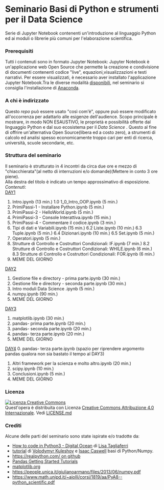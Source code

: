 # Seminario Basi di Python e strumenti per il Data Science
Serie di Jupyter Notebook contenenti un'introduzione al linguaggio Python ed ai moduli o librerie più comuni per l'elaborazione scientifica.

### Prerequisiti
Tutti i contenuti sono in formato Jupyter Notebook: Jupyter Notebook è un'applicazione web Open Source che permette la creazione e condivisione di documenti contenenti  codice "live", equazioni,visualizzazioni e testi narrativi. Per essere visualizzati, è necessario aver installato l'applicazione Jupyter Notebook.Tra le diverse modalità [disponibili](https://jupyterlab.readthedocs.io/en/stable/getting_started/installation.html), nel seminario si consiglia l'installazione di [Anaconda](https://www.anaconda.com/products/individual).

### A chi è indirizzato
Questo _repo_ può essere usato "così com'è", oppure può essere modificato all'occorrenza per adattarlo alle esigenze dell'audience.
Scopo principale è mostrare, in modo NON ESAUSTIVO, le proprietà e possibilità offerte dal linguaggio Python e dal suo ecosistema per il _Data Science_ . Questo al fine di offrire un'alternativa Open Source(libera ed a costo zero), a strumenti di calcolo ed analisi spesso economicamente troppo cari per enti di ricerca, università, scuole secondarie, etc.

### Struttura del seminario
Il seminario è strutturato in 4 incontri da circa due ore e mezzo di "chiacchierata"(al netto di interruzioni e/o domande)(Mettere in conto 3 ore piene).  
Alla destra del titolo è indicato un tempo approssimativo di esposizione.  
*Contenuti*:  
[DAY1](./DAY1)
  1.	Intro.ipynb  (13 min.)
    1.0 1_0_Intro_OOP.ipynb (5 min.)
  2.	PrimiPassi-1 - Installare Python.ipynb (5 min.)
  3.	PrimiPassi-2 - HelloWorld.ipynb  (5 min.)
  4.	PrimiPassi-3 - Console Interattiva.ipynb (15 min.)
  5.	PrimiPassi-4 - Commentare il codice.ipynb  (3 min.)
  6.	Tipi di dati e Variabili.ipynb (15 min.)
   6.2 Liste.ipynb (10 min.)
   6.3 Tuple.ipynb (5 min.)
   6.4 Dizionari.ipynb (10 min.)
   6.5 Set.ipynb (5 min.)
  7.	Operatori.ipynb  (5 min.)
  8.	Strutture di Controllo e Costruttori Condizionali: IF.ipynb  (7 min.)
   8.2 Strutture di Controllo e Costruttori Condizionali: WHILE.ipynb  (6 min.)
   8.3 Strutture di Controllo e Costruttori Condizionali: FOR.ipynb  (6 min.)
  9.	MEME DEL GIORNO

[DAY2](./DAY2)
 1. Gestione file e directory - prima parte.ipynb	(30 min.)
 2. Gestione file e directory - seconda parte.ipynb	(30 min.)
 3. Intro moduli Data Science .ipynb	(5 min.)
 4. numpy.ipynb	(90 min.)
 5. MEME DEL GIORNO

[DAY3](./DAY3)
 1.	matplotlib.ipynb (30 min.)
 2.	pandas- prima parte.ipynb (20 min.)
 3.	pandas- seconda parte.ipynb (20 min.)
 4.	pandas- terza parte.ipynb (20 min.)
 5.	MEME DEL GIORNO

[DAY4](./DAY4)
 0. pandas- terza parte.ipynb (spazio per riprendere argomento pandas qualora non sia bastato il tempo al DAY3)
 1. Altri framework per la scienza e molto altro.ipynb (20 min.)
 2. scipy.ipynb (10 min.)
 3. Conclusioni.ipynb (5 min.)
 4. MEME DEL GIORNO

### Licenza

<a rel="license" href="http://creativecommons.org/licenses/by/4.0/"><img alt="Licenza Creative Commons" style="border-width:0" src="https://i.creativecommons.org/l/by/4.0/88x31.png" /></a><br />Quest'opera è distribuita con Licenza <a rel="license" href="http://creativecommons.org/licenses/by/4.0/">Creative Commons Attribuzione 4.0 Internazionale</a>. Vedi [LICENSE.md](./LICENSE.md)

### Crediti
Alcune delle parti del seminario sono state ispirate e/o tradotte da:
- [How to code in Python3 - Digital Ocean](https://assets.digitalocean.com/books/python/how-to-code-in-python.pdf) di [Lisa Tagliaferri](https://lisatagliaferri.com/)
- [tutorial](https://github.com/kuleshov/cs228-material/blob/master/tutorials/python/cs228-python-tutorial.ipynb) di [Volodymyr Kuleshov](http://web.stanford.edu/~kuleshov/) e [Isaac Caswell](https://symsys.stanford.edu/viewing/symsysaffiliate/21335) basi di Python/Numpy.
- [https://realpython.com/ on github](https://github.com/realpython/materials)
- [Pandas Getting Started Tutorials](https://pandas.pydata.org/docs/getting_started/intro_tutorials/index.html)
- [matplotlib.org](https://matplotlib.org/)
- https://people.unica.it/giulianoarmano/files/2013/06/numpy.pdf
- https://www.math.unipd.it/~aiolli/corsi/1819/aa/PyA8--python_scientific.pdf
